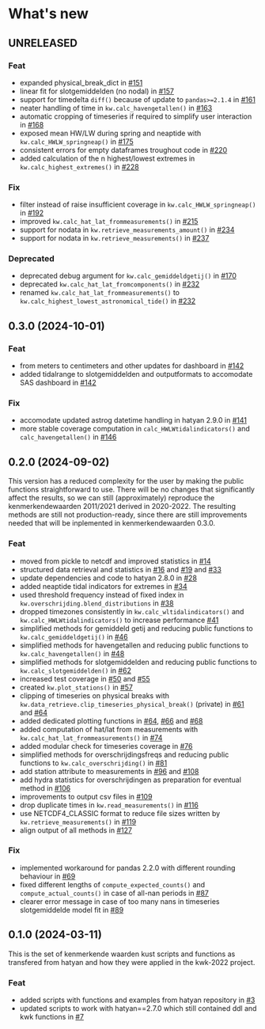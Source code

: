 # What's new

## UNRELEASED

### Feat
- expanded physical_break_dict in [#151](https://github.com/Deltares-research/kenmerkendewaarden/pull/151)
- linear fit for slotgemiddelden (no nodal) in [#157](https://github.com/Deltares-research/kenmerkendewaarden/pull/157)
- support for timedelta `diff()` because of update to `pandas>=2.1.4` in [#161](https://github.com/Deltares-research/kenmerkendewaarden/pull/161)
- neater handling of time in `kw.calc_havengetallen()` in [#163](https://github.com/Deltares-research/kenmerkendewaarden/pull/163)
- automatic cropping of timeseries if required to simplify user interaction in [#168](https://github.com/Deltares-research/kenmerkendewaarden/pull/168)
- exposed mean HW/LW during spring and neaptide with `kw.calc_HWLW_springneap()` in [#175](https://github.com/Deltares-research/kenmerkendewaarden/pull/175)
- consistent errors for empty dataframes troughout code in [#220](https://github.com/Deltares-research/kenmerkendewaarden/pull/220)
- added calculation of the n highest/lowest extremes in `kw.calc_highest_extremes()` in [#228](https://github.com/Deltares-research/kenmerkendewaarden/pull/228)

### Fix
- filter instead of raise insufficient coverage in `kw.calc_HWLW_springneap()` in [#192](https://github.com/Deltares-research/kenmerkendewaarden/pull/192)
- improved `kw.calc_hat_lat_frommeasurements()` in [#215](https://github.com/Deltares-research/kenmerkendewaarden/pull/215)
- support for nodata in `kw.retrieve_measurements_amount()` in [#234](https://github.com/Deltares-research/kenmerkendewaarden/pull/234)
- support for nodata in `kw.retrieve_measurements()` in [#237](https://github.com/Deltares-research/kenmerkendewaarden/pull/237)

### Deprecated
- deprecated debug argument for `kw.calc_gemiddeldgetij()` in [#170](https://github.com/Deltares-research/kenmerkendewaarden/pull/170)
- deprecated `kw.calc_hat_lat_fromcomponents()` in [#232](https://github.com/Deltares-research/kenmerkendewaarden/pull/232)
- renamed `kw.calc_hat_lat_frommeasurements()` to `kw.calc_highest_lowest_astronomical_tide()` in [#232](https://github.com/Deltares-research/kenmerkendewaarden/pull/232)


## 0.3.0 (2024-10-01)

### Feat
- from meters to centimeters and other updates for dashboard in [#142](https://github.com/Deltares-research/kenmerkendewaarden/pull/142)
- added tidalrange to slotgemiddelden and outputformats to accomodate SAS dashboard in [#142](https://github.com/Deltares-research/kenmerkendewaarden/pull/142)

### Fix
- accomodate updated astrog datetime handling in hatyan 2.9.0 in [#141](https://github.com/Deltares-research/kenmerkendewaarden/pull/141)
- more stable coverage computation in `calc_HWLWtidalindicators()` and `calc_havengetallen()` in [#146](https://github.com/Deltares-research/kenmerkendewaarden/pull/146)


## 0.2.0 (2024-09-02)
This version has a reduced complexity for the user by making the public functions straightforward to use. There will be no changes that significantly affect the results, so we can still (approximately) reproduce the kenmerkendewaarden 2011/2021 derived in 2020-2022. The resulting methods are still not production-ready, since there are still improvements needed that will be inplemented in kenmerkendewaarden 0.3.0.

### Feat
- moved from pickle to netcdf and improved statistics in [#14](https://github.com/Deltares-research/kenmerkendewaarden/pull/14)
- structured data retrieval and statistics in [#16](https://github.com/Deltares-research/kenmerkendewaarden/pull/16) and [#19](https://github.com/Deltares-research/kenmerkendewaarden/pull/19) and [#33](https://github.com/Deltares-research/kenmerkendewaarden/pull/33)
- update dependencies and code to hatyan 2.8.0 in [#28](https://github.com/Deltares-research/kenmerkendewaarden/pull/28)
- added neaptide tidal indicators for extremes in [#34](https://github.com/Deltares-research/kenmerkendewaarden/pull/34)
- used threshold frequency instead of fixed index in `kw.overschrijding.blend_distributions` in [#38](https://github.com/Deltares-research/kenmerkendewaarden/pull/38)
- dropped timezones consistently in `kw.calc_wltidalindicators()` and `kw.calc_HWLWtidalindicators()` to increase performance [#41](https://github.com/Deltares-research/kenmerkendewaarden/pull/41)
- simplified methods for gemiddeld getij and reducing public functions to `kw.calc_gemiddeldgetij()` in [#46](https://github.com/Deltares-research/kenmerkendewaarden/pull/46)
- simplified methods for havengetallen and reducing public functions to `kw.calc_havengetallen()` in [#48](https://github.com/Deltares-research/kenmerkendewaarden/pull/48)
- simplified methods for slotgemiddelden and reducing public functions to `kw.calc_slotgemiddelden()` in [#62](https://github.com/Deltares-research/kenmerkendewaarden/pull/62)
- increased test coverage in [#50](https://github.com/Deltares-research/kenmerkendewaarden/pull/50) and [#55](https://github.com/Deltares-research/kenmerkendewaarden/pull/55)
- created `kw.plot_stations()` in [#57](https://github.com/Deltares-research/kenmerkendewaarden/pull/57)
- clipping of timeseries on physical breaks with `kw.data_retrieve.clip_timeseries_physical_break()` (private) in [#61](https://github.com/Deltares-research/kenmerkendewaarden/pull/61) and [#64](https://github.com/Deltares-research/kenmerkendewaarden/pull/64)
- added dedicated plotting functions in [#64](https://github.com/Deltares-research/kenmerkendewaarden/pull/64), [#66](https://github.com/Deltares-research/kenmerkendewaarden/pull/66) and [#68](https://github.com/Deltares-research/kenmerkendewaarden/pull/68)
- added computation of hat/lat from measurements with `kw.calc_hat_lat_frommeasurements()` in [#74](https://github.com/Deltares-research/kenmerkendewaarden/pull/74)
- added modular check for timeseries coverage in [#76](https://github.com/Deltares-research/kenmerkendewaarden/pull/76)
- simplified methods for overschrijdingsfreqs and reducing public functions to `kw.calc_overschrijding()` in [#81](https://github.com/Deltares-research/kenmerkendewaarden/pull/81)
- add station attribute to measurements in [#96](https://github.com/Deltares-research/kenmerkendewaarden/pull/96) and [#108](https://github.com/Deltares-research/kenmerkendewaarden/pull/108)
- add hydra statistics for overschrijdingen as preparation for eventual method in [#106](https://github.com/Deltares-research/kenmerkendewaarden/pull/106)
- improvements to output csv files in [#109](https://github.com/Deltares-research/kenmerkendewaarden/pull/109)
- drop duplicate times in `kw.read_measurements()` in [#116](https://github.com/Deltares-research/kenmerkendewaarden/pull/116)
- use NETCDF4_CLASSIC format to reduce file sizes written by `kw.retrieve_measurements()` in [#119](https://github.com/Deltares-research/kenmerkendewaarden/pull/119)
- align output of all methods in [#127](https://github.com/Deltares-research/kenmerkendewaarden/pull/127)

### Fix
- implemented workaround for pandas 2.2.0 with different rounding behaviour in [#69](https://github.com/Deltares-research/kenmerkendewaarden/pull/69)
- fixed different lengths of `compute_expected_counts()` and `compute_actual_counts()` in case of all-nan periods in [#87](https://github.com/Deltares-research/kenmerkendewaarden/pull/87)
- clearer error message in case of too many nans in timeseries slotgemiddelde model fit in [#89](https://github.com/Deltares-research/kenmerkendewaarden/pull/89)


## 0.1.0 (2024-03-11)
This is the set of kenmerkende waarden kust scripts and functions as transfered from hatyan and how they were applied in the kwk-2022 project.

### Feat
- added scripts with functions and examples from hatyan repository in [#3](https://github.com/Deltares-research/kenmerkendewaarden/pull/3)
- updated scripts to work with hatyan==2.7.0 which still contained ddl and kwk functions in [#7](https://github.com/Deltares-research/kenmerkendewaarden/pull/7)
